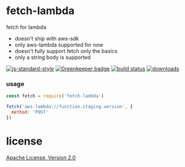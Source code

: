 # fetch-lambda 

fetch for lambda

* doesn't ship with aws-sdk
* only aws-lambda supported for now
* doesn't fully support fetch only the basics
* only a string body is supported

[![js-standard-style](https://img.shields.io/badge/code_style-standard-brightgreen.svg)](https://github.com/feross/standard)
[![Greenkeeper badge](https://badges.greenkeeper.io/JamesKyburz/fetch-lambda.svg)](https://greenkeeper.io/)
[![build status](https://api.travis-ci.org/JamesKyburz/fetch-lambda.svg)](https://travis-ci.org/JamesKyburz/fetch-lambda)
[![downloads](https://img.shields.io/npm/dm/fetch-lambda.svg)](https://npmjs.org/package/fetch-lambda)

### usage

```javascript
const fetch = require('fetch-lambda')

fetch('aws-lambda://function.staging.version', {
  method: 'POST'
})
```

# license

[Apache License, Version 2.0](LICENSE)
